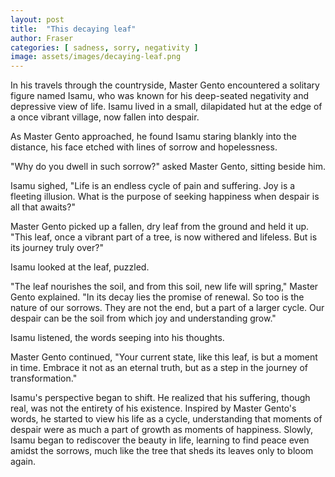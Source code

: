 ```yaml
---
layout: post
title:  "This decaying leaf"
author: Fraser
categories: [ sadness, sorry, negativity ]
image: assets/images/decaying-leaf.png
---
```


In his travels through the countryside, Master Gento encountered a solitary figure named Isamu, who was known for his deep-seated negativity and depressive view of life. Isamu lived in a small, dilapidated hut at the edge of a once vibrant village, now fallen into despair.

As Master Gento approached, he found Isamu staring blankly into the distance, his face etched with lines of sorrow and hopelessness.

"Why do you dwell in such sorrow?" asked Master Gento, sitting beside him.

Isamu sighed, "Life is an endless cycle of pain and suffering. Joy is a fleeting illusion. What is the purpose of seeking happiness when despair is all that awaits?"

Master Gento picked up a fallen, dry leaf from the ground and held it up. "This leaf, once a vibrant part of a tree, is now withered and lifeless. But is its journey truly over?"

Isamu looked at the leaf, puzzled.

"The leaf nourishes the soil, and from this soil, new life will spring," Master Gento explained. "In its decay lies the promise of renewal. So too is the nature of our sorrows. They are not the end, but a part of a larger cycle. Our despair can be the soil from which joy and understanding grow."

Isamu listened, the words seeping into his thoughts.

Master Gento continued, "Your current state, like this leaf, is but a moment in time. Embrace it not as an eternal truth, but as a step in the journey of transformation."

Isamu's perspective began to shift. He realized that his suffering, though real, was not the entirety of his existence. Inspired by Master Gento's words, he started to view his life as a cycle, understanding that moments of despair were as much a part of growth as moments of happiness. Slowly, Isamu began to rediscover the beauty in life, learning to find peace even amidst the sorrows, much like the tree that sheds its leaves only to bloom again.